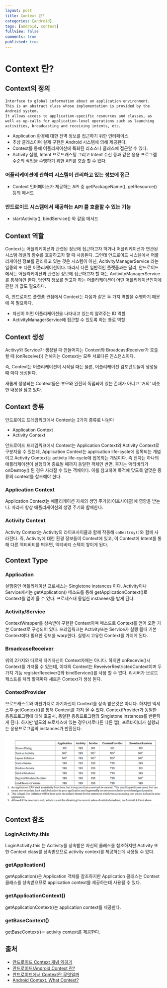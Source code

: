 ```yaml
---
layout: post
title: Context 란?
categories: [android]
tags: [android, context]
fullview: false
comments: true
published: true
---
```

# Context 란?

## Context의 정의

```
Interface to global information about an application environment. 
This is an abstract class whose implementation is provided by the Android system. 
It allows access to application-specific resources and classes, as well as up-calls for application-level operations such as launching activities, broadcasting and receiving intents, etc.
```

* Application 환경에 대한 전역 정보를 접근하기 위한 인터페이스.
* 추상 클래스이며 실제 구현은 Android 시스템에 의해 제공된다.
* Context를 통해 어플리케이션에 특화된 리소스나 클래스에 접근할 수 있다.
* Activity 실행, Intent 브로드캐스팅 그리고 Intent 수신 등과 같은 응용 프로그램 수준의 작업을 수행하기 위한 API를 호출 할 수 있다.

###  어플리케이션에 관하여 시스템이 관리하고 있는 정보에 접근

* Context 인터페이스가 제공하는 API 중 getPackageName(), getResource() 등의 메서드

### 안드로이드 시스템에서 제공하는 API 를 호출할 수 있는 기능

* startActivity(), bindService() 와 같음 메서드

## Context 역할

Context는 어플리케이션과 관련된 정보에 접근하고자 하거나 어플리케이션과 연관된 시스템 레벨의 함수를 호출하고자 할 때 사용된다.
그런데 안드로이드 시스템에서 어플리케이션 정보를 관리하고 있는 것은 시스템이 아닌, AcitivityManagerService 라는 일종의 또 다른 어플리케이션이다.
따라서 다른 일반적인 플랫폼과는 달리, 안드로이드에서는 어플리케이션과 관련된 정보에 접근하고자 할 때는 AcitivityManagerService를 통해야만 한다.
당연히 정보를 얻고자 하는 어플리케이션이 어떤 어플리케이션인지에 관한 키 값도 필요하다.

즉, 안드로이드 플랫폼 관점에서 Context는 다음과 같은 두 가지 역할을 수행하기 때문에 꼭 필요하다.

* 자신이 어떤 어플리케이션을 나타내고 있는지 알려주는 ID 역할
* ActivityManagerService에 접근할 수 있도록 하는 통로 역할

## Context 생성

Acitivy와 Service가 생성될 때 만들어지는 Context와 BroadcastReceiver가 호출될 때 (onReceive()) 전해지는 Context는 모두 서로다른 인스턴스이다.

즉, Context는 어플리케이션이 시작될 때는 물론, 어플리케이션 컴포넌트들이 생성될 때 마다 생성된다.

새롭게 생성되는 Context들은 부모와 완전히 독립되어 있는 존재가 아니고 '거의' 비슷한 내용을 담고 있다.

## Context 종류

안드로이드 프레임워크에서 Context는 2가지 종류로 나뉜다

* Application Context
* Activity Context

안드로이드 프레임워크에서 Context는 Application Context와 Activity Context로 구분지을 수 있는데, Application Context는 application life-cycle에 접목되는 개념이고 Activity Context는 activity life-cycle에 접목되는 개념이다. 즉 전자는 하나의 애플리케이션이 실행되어 종료될 때까지 동일한 객체인 반면, 후자는 액티비티가 onDestroy() 된 경우 사라질 수 있는 객체이다. 이를 참고하여 목적에 맞도록 알맞은 종류의 context를 참조해야 한다.

### Application Context

Application Context는 애플리케이션 자체의 생명 주기(라이프사이클)에 영향을 받는다.
따라서 항상 애플리케이션의 생명 주기와 함께한다.

### Activity Context

Activity Context는 Activity의 라이프사이클과 함께 작동해 `onDestroy()`와 함께 사라진다.
즉, Activity에 대한 환경 정보들이 Context에 있고, 이 Context에 Intent를 통해 다른 액티비티를 띄우면, 액티비티 스택이 쌓이게 된다.

## Context Type

### Application

실행중인 어플리케이션 프로세스는 Singletone instances 이다. 
Activity이나 Service에서는 getApplication() 메소드를 통해 getApplicationContext()로 Context를 얻어 올 수 있다. 
프로세스내 동일한 instanees를 받게 된다. 

### Activity/Service

ContextWrapper를 상속받아 구현한 Context이며 메소드로 Context를 얻어 오면 기본 Context로 구성되어 있다. 
프레임워크는 Activity또는 Service가 실행 될때 기본 Context에다 필요한 정보를 warp한다. 
실행시 고유한 Context를 가지게 된다. 

### BroadcaseReceiver

위의 2가지와 다르게 자기자신이 Context자체는 아니다. 
하지만 onRecevie()시 Context를 가져올 수 있는데, 이때의 Context는 ReveiverRestrictedContext이며 두가지 기능 registerReceiver()와 bindService()를 사용 할 수 없다. 
리시버가 브로드캐스트를 처리 할때마다 새로운 Context가 생성 된다. 

### ContextProvider

브로드캐스트와 마찬가지로 자기자신이 Context를 상속 받은것은 아니다. 
하지만 액세스후 getContext()를 통해 Context를 가져 올 수 있다. 
ContextProvider가 동일한 응용프로그램에 대해 호출시, 동일한 응용프로그램의 Singletone instances를 반환하게 된다. 
하지만 별도의 프로세스에 있는 경우(서로다른 다른 앱), 프로바이더가 실행되는 응용프로그램의 instances가 반환된다. 

![android-context](/images/android/20170711175421.png)

## Context 참조

### LoginActivity.this

LoginActivity.this 는 Acitivity를 상속받은 자신의 클래스를 참조하지만 Activity 또한 Context class를 상속받으므로 activity context를 제공하는데 사용될 수 있다.

### getApplication()

getApplication()은 Application 객체를 참조하지만 Application 클래스는 Context 클래스를 상속받으므로 application context를 제공하는데 사용될 수 있다.

### getApplicationContext()

getApplicationContext()는 application context를 제공한다.

### getBaseContext()

getBaseContext()는 activity context를 제공한다.

## 출처
* [안드로이드 Context 개념 익히기](http://dev.youngkyu.kr/36)
* [안드로이드/Android Context 란?](http://arabiannight.tistory.com/entry/272)
* [안드로이드에서 Context란 무엇일까](https://rejrecords.wordpress.com/2015/07/23/안드로이드에서-context란-무엇일까/)
* [Android Context, What Context?](http://www.kmshack.kr/2013/10/android-context-what-context/)
